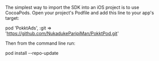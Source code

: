 The simplest way to import the SDK into an iOS project is to use CocoaPods. Open your project's Podfile and add this line to your app's target:

pod 'PokktAds', :git => 'https://github.com/NukadukeParipiMan/PokktPod.git'

Then from the command line run:

pod install --repo-update
